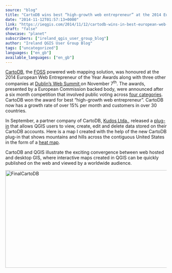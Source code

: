 ```yaml
---
source: "blog"
title: "CartoDB wins best “high-growth web entrepreneur” at the 2014 European Web Entrepreneur of the Year Awards"
date: "2014-11-12T01:57:13+0000"
link: "https://ieqgis.com/2014/11/12/cartodb-wins-in-best-european-web-entrepreneur-of-the-year-awards/"
draft: "false"
showcase: "planet"
subscribers: ["ireland_qgis_user_group_blog"]
author: "Ireland QGIS User Group Blog"
tags: ["uncategorized"]
languages: ["en_gb"]
available_languages: ["en_gb"]
---
```


<p><span style="color: #f7f9ff; text-decoration: underline;"><a href="http://cartodb.com/" target="_blank" title="CartoDB">CartoDB</a></span>, the <span style="color: #f7f9ff; text-decoration: underline;"><a href="https://en.wikipedia.org/wiki/CartoDB#Technology" target="_blank">FOSS</a></span> powered web mapping solution, was honoured at the 2014 European Web Entrepreneur of the Year Awards along with three other companies at <span style="color: #f7f9ff; text-decoration: underline;"><a href="http://websummit.net/" target="_blank">Dublin&#8217;s Web Summit </a></span>on November 7<sup>th</sup>. The awards, presented by a European Commission backed body, were announced after a six month competition that involved public voting across <span style="color: #f7f9ff; text-decoration: underline;"><a href="http://www.europioneers.eu/" target="_blank">four categories</a></span>. CartoDB won the award for best &#8220;high-growth web entrepreneur&#8221;. CartoDB now has a growth rate of over 15% per month and customers in over 30 countries.</p>
<p>In September, a partner company of CartoDB, <span style="color: #f7f9ff; text-decoration: underline;"><a href="http://gkudos.com/blog/2014/09/23/Edit--CartoDB-Data-Using-QGIS/" target="_blank">Kudos Ltda.</a></span>, released a <span style="color: #f7f9ff; text-decoration: underline;"><a href="https://plugins.qgis.org/plugins/QgisCartoDB/" target="_blank">plug-in</a></span> that allows QGIS users to view, create, edit and delete data stored on their CartoDB accounts. Here is a map I created with the help of the new CartoDB plug-in that shows mountains and hills across the contiguous United States in the form of a <span style="color: #f7f9ff; text-decoration: underline;"><a href="http://docs.cartodb.com/tutorials/intensity_map.html" target="_blank">heat map</a></span>.</p>
<p>CartoDB and QGIS illustrate the exciting convergence between web hosted and desktop GIS, where interactive maps created in QGIS can be quickly published on the web and viewed by a worldwide audience.</p>
<p><a href="http://bbrhuft.cartodb.com/viz/8815a952-607f-11e4-8e5d-0e018d66dc29/embed_map" target="_blank"><img alt="FinalCartoDB" class="alignnone size-full wp-image-648" height="306" src="https://ieqgis.files.wordpress.com/2014/11/finalcartodb.png?w=545&#038;h=306" width="545" /></a></p>
